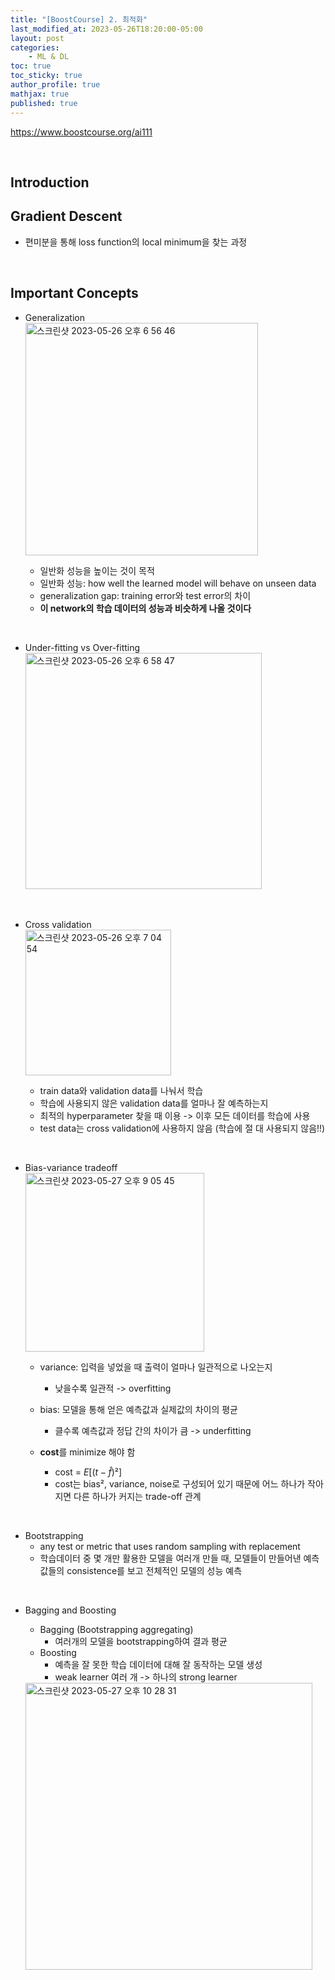 ```yaml
---
title: "[BoostCourse] 2. 최적화"
last_modified_at: 2023-05-26T18:20:00-05:00
layout: post
categories:
    - ML & DL
toc: true
toc_sticky: true
author_profile: true
mathjax: true
published: true
---
```


<https://www.boostcourse.org/ai111>

<br>

## Introduction

## Gradient Descent
- 편미분을 통해 loss function의 local minimum을 찾는 과정

<br>

## Important Concepts

- Generalization    
    <img width="372" alt="스크린샷 2023-05-26 오후 6 56 46" src="https://github.com/bokyung124/bokyung124.github.io/assets/53086873/2062cf4f-df2a-4aab-aa18-f20e4abe3063">

    - 일반화 성능을 높이는 것이 목적
    - 일반화 성능: how well the learned model will behave on unseen data
    - generalization gap: training error와 test error의 차이
    - **이 network의 학습 데이터의 성능과 비슷하게 나올 것이다**

<br>

- Under-fitting vs Over-fitting   
    <img width="378" alt="스크린샷 2023-05-26 오후 6 58 47" src="https://github.com/bokyung124/bokyung124.github.io/assets/53086873/b90470d0-d9cf-4ff1-8afd-1d1f6a77efc5">

<br>

- Cross validation   
    <img width="233" alt="스크린샷 2023-05-26 오후 7 04 54" src="https://github.com/bokyung124/bokyung124.github.io/assets/53086873/c6313dc6-46d8-4f18-95ed-0af934ca8ae0">

    - train data와 validation data를 나눠서 학습
    - 학습에 사용되지 않은 validation data를 얼마나 잘 예측하는지
    - 최적의 hyperparameter 찾을 때 이용 -> 이후 모든 데이터를 학습에 사용
    - test data는 cross validation에 사용하지 않음 (학습에 절 대 사용되지 않음!!)

<br>

- Bias-variance tradeoff   
    <img width="286" alt="스크린샷 2023-05-27 오후 9 05 45" src="https://github.com/bokyung124/bokyung124.github.io/assets/53086873/ee504791-424e-4a07-8696-34788d9fdcd3">

    - variance: 입력을 넣었을 때 출력이 얼마나 일관적으로 나오는지
        - 낮을수록 일관적 -> overfitting
    - bias: 모델을 통해 얻은 예측값과 실제값의 차이의 평균
        - 클수록 예측값과 정답 간의 차이가 큼 -> underfitting

    - **cost**를 minimize 해야 함
        - cost = $E[(t-\hat{f})²]$
        - cost는 bias², variance, noise로 구성되어 있기 때문에 어느 하나가 작아지면 다른 하나가 커지는 trade-off 관계

<br>

- Bootstrapping
    - any test or metric that uses random sampling with replacement
    - 학습데이터 중 몇 개만 활용한 모델을 여러개 만들 때, 모델들이 만들어낸 예측값들의 consistence를 보고 전체적인 모델의 성능 예측

<br>

- Bagging and Boosting
    - Bagging (Bootstrapping aggregating)   
        - 여러개의 모델을 bootstrapping하여 결과 평균
    - Boosting
        - 예측을 잘 못한 학습 데이터에 대해 잘 동작하는 모델 생성
        - weak learner 여러 개 -> 하나의 strong learner

    <img width="459" alt="스크린샷 2023-05-27 오후 10 28 31" src="https://github.com/bokyung124/bokyung124.github.io/assets/53086873/50f9e3b8-7fb6-4d0d-845a-b3cbff9cf9bd">
